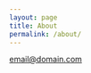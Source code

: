 ```yaml
---
layout: page
title: About
permalink: /about/
---
```




[email@domain.com](mailto:email@domain.com)
